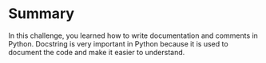 # Summary

In this challenge, you learned how to write documentation and comments in Python. Docstring is very important in Python because it is used to document the code and make it easier to understand.
